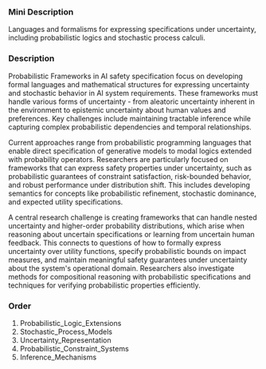 ### Mini Description

Languages and formalisms for expressing specifications under uncertainty, including probabilistic logics and stochastic process calculi.

### Description

Probabilistic Frameworks in AI safety specification focus on developing formal languages and mathematical structures for expressing uncertainty and stochastic behavior in AI system requirements. These frameworks must handle various forms of uncertainty - from aleatoric uncertainty inherent in the environment to epistemic uncertainty about human values and preferences. Key challenges include maintaining tractable inference while capturing complex probabilistic dependencies and temporal relationships.

Current approaches range from probabilistic programming languages that enable direct specification of generative models to modal logics extended with probability operators. Researchers are particularly focused on frameworks that can express safety properties under uncertainty, such as probabilistic guarantees of constraint satisfaction, risk-bounded behavior, and robust performance under distribution shift. This includes developing semantics for concepts like probabilistic refinement, stochastic dominance, and expected utility specifications.

A central research challenge is creating frameworks that can handle nested uncertainty and higher-order probability distributions, which arise when reasoning about uncertain specifications or learning from uncertain human feedback. This connects to questions of how to formally express uncertainty over utility functions, specify probabilistic bounds on impact measures, and maintain meaningful safety guarantees under uncertainty about the system's operational domain. Researchers also investigate methods for compositional reasoning with probabilistic specifications and techniques for verifying probabilistic properties efficiently.

### Order

1. Probabilistic_Logic_Extensions
2. Stochastic_Process_Models
3. Uncertainty_Representation
4. Probabilistic_Constraint_Systems
5. Inference_Mechanisms
